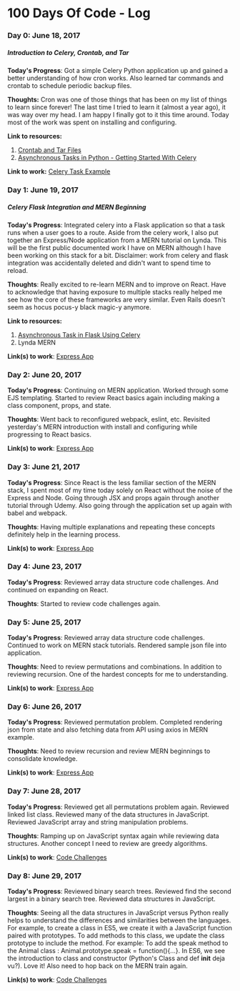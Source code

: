 # 100 Days Of Code - Log

### Day 0: June 18, 2017
##### Introduction to Celery, Crontab, and Tar

**Today's Progress**: Got a simple Celery Python application up and gained a better understanding of how cron works. Also learned tar commands and crontab to schedule periodic backup files.

**Thoughts:** Cron was one of those things that has been on my list of things to learn since forever! The last time I tried to learn it (almost a year ago), it was way over my head. I am happy I finally got to it this time around. Today most of the work was spent on installing and configuring.

**Link to resources:**
1. [Crontab and Tar Files](https://www.youtube.com/watch?v=hGqjM9Wz-pU)
2. [Asynchronous Tasks in Python - Getting Started With Celery](https://www.youtube.com/watch?v=fg-JfZBetpM)

**Link to work:** [Celery Task Example](https://github.com/lingsitu1290/100-days-of-code/tree/master/Day-0-Intro-to-Celery)

### Day 1: June 19, 2017
##### Celery Flask Integration and MERN Beginning

**Today's Progress**: Integrated celery into a Flask application so that a task runs when a user goes to a route. Aside from the celery work, I also put together an Express/Node application from a MERN tutorial on Lynda. This will be the first public documented work I have on MERN although I have been working on this stack for a bit. Disclaimer: work from celery and flask integration was accidentally deleted and didn't want to spend time to reload.

**Thoughts**: Really excited to re-learn MERN and to improve on React. Have to acknowledge that having exposure to multiple stacks really helped me see how the core of these frameworks are very similar. Even Rails doesn't seem as hocus pocus-y black magic-y anymore.

**Link to resources:**
1. [Asynchronous Task in Flask Using Celery](https://www.youtube.com/watch?v=iwxzilyxTbQ)
2. Lynda MERN

<!-- To be added -->
**Link(s) to work**: [Express App](https://github.com/lingsitu1290/100-days-of-code/tree/master/MERN-Sample)

### Day 2: June 20, 2017

**Today's Progress**: Continuing on MERN application. Worked through some EJS templating. Started to review React basics again including making a class component, props, and state.

**Thoughts**: Went back to reconfigured webpack, eslint, etc. Revisited yesterday's MERN introduction with install and configuring while progressing to React basics.

**Link(s) to work**: [Express App](https://github.com/lingsitu1290/100-days-of-code/tree/master/MERN-Sample)

### Day 3: June 21, 2017

**Today's Progress**: Since React is the less familiar section of the MERN stack, I spent most of my time today solely on React without the noise of the Express and Node. Going through JSX and props again through another tutorial through Udemy. Also going through the application set up again with babel and webpack.

**Thoughts**: Having multiple explanations and repeating these concepts definitely help in the learning process.

<!-- To be added -->
**Link(s) to work**: [Express App](https://github.com/lingsitu1290/100-days-of-code/tree/master/ReduxSimpleStarter)

### Day 4: June 23, 2017

**Today's Progress**: Reviewed array data structure code challenges. And continued on expanding on React.

**Thoughts**: Started to review code challenges again.

### Day 5: June 25, 2017

**Today's Progress**: Reviewed array data structure code challenges. Continued to work on MERN stack tutorials. Rendered sample json file into application.

**Thoughts**: Need to review permutations and combinations. In addition to reviewing recursion. One of the hardest concepts for me to understanding.

**Link(s) to work**: [Express App](https://github.com/lingsitu1290/100-days-of-code/tree/master/MERN-Sample)

### Day 6: June 26, 2017

**Today's Progress**: Reviewed permutation problem. Completed rendering json from state and also fetching data from API using axios in MERN example.

**Thoughts**: Need to review recursion and review MERN beginnings to consolidate knowledge.

**Link(s) to work**: [Express App](https://github.com/lingsitu1290/100-days-of-code/tree/master/MERN-Sample)

### Day 7: June 28, 2017

**Today's Progress**: Reviewed get all permutations problem again. Reviewed linked list class. Reviewed many of the data structures in JavaScript. Reviewed JavaScript array and string manipulation problems.  

**Thoughts**: Ramping up on JavaScript syntax again while reviewing data structures. Another concept I need to review are greedy algorithms. 

**Link(s) to work**: [Code Challenges](https://github.com/lingsitu1290/code-challenges/blob/master/udacity_linked_list.py)

### Day 8: June 29, 2017

**Today's Progress**: Reviewed binary search trees. Reviewed find the second largest in a binary search tree. Reviewed data structures in JavaScript.

**Thoughts**: Seeing all the data structures in JavaScript versus Python really helps to understand the differences and similarities between the languages. For example, to create a class in ES5, we create it with a JavaScript function paired with prototypes. To add methods to this class, we update the class prototype to include the method. For example: To add the speak method to the Animal class : Animal.prototype.speak = function(){...}. In ES6, we see the introduction to class and constructor (Python's Class and  def __init__ deja vu?). Love it! Also need to hop back on the MERN train again.

**Link(s) to work**: [Code Challenges](https://github.com/lingsitu1290/code-challenges/blob/master/second_largest_bst.py)
